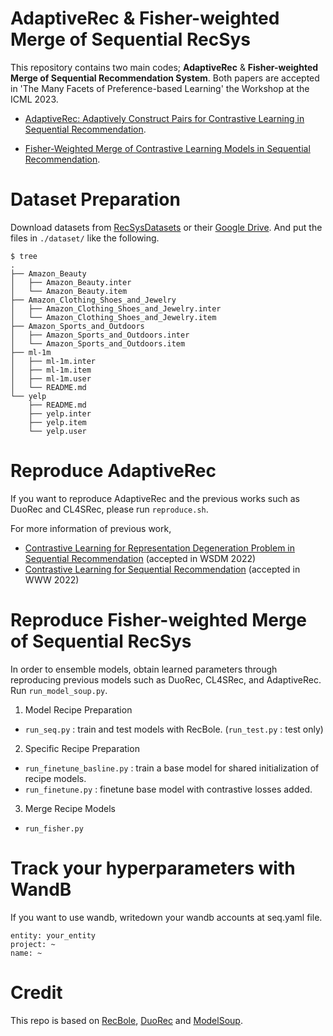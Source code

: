 #  AdaptiveRec & Fisher-weighted Merge of Sequential RecSys

This repository contains two main codes; **AdaptiveRec** & **Fisher-weighted Merge of Sequential Recommendation System**. Both papers are accepted in 'The Many Facets of Preference-based Learning' the Workshop at the ICML 2023.  

- [AdaptiveRec: Adaptively Construct Pairs for Contrastive Learning in Sequential Recommendation](https://arxiv.org/abs/2307.05469).

- [Fisher-Weighted Merge of Contrastive Learning Models in Sequential Recommendation](https://arxiv.org/abs/2307.05476).

# Dataset Preparation

Download datasets from [RecSysDatasets](https://github.com/RUCAIBox/RecSysDatasets) or their [Google Drive](https://drive.google.com/drive/folders/1ahiLmzU7cGRPXf5qGMqtAChte2eYp9gI). And put the files in `./dataset/` like the following.

```
$ tree
.
├── Amazon_Beauty
│   ├── Amazon_Beauty.inter
│   └── Amazon_Beauty.item
├── Amazon_Clothing_Shoes_and_Jewelry
│   ├── Amazon_Clothing_Shoes_and_Jewelry.inter
│   └── Amazon_Clothing_Shoes_and_Jewelry.item
├── Amazon_Sports_and_Outdoors
│   ├── Amazon_Sports_and_Outdoors.inter
│   └── Amazon_Sports_and_Outdoors.item
├── ml-1m
│   ├── ml-1m.inter
│   ├── ml-1m.item
│   ├── ml-1m.user
│   └── README.md
└── yelp
    ├── README.md
    ├── yelp.inter
    ├── yelp.item
    └── yelp.user

```


# Reproduce AdaptiveRec

If you want to reproduce AdaptiveRec and the previous works such as DuoRec and CL4SRec, please run `reproduce.sh`.

For more information of previous work, 
- [Contrastive Learning for Representation Degeneration Problem in Sequential Recommendation](https://arxiv.org/abs/2110.05730) (accepted in WSDM 2022)
- [Contrastive Learning for Sequential Recommendation](https://arxiv.org/abs/2010.14395) (accepted in WWW 2022)

# Reproduce Fisher-weighted Merge of Sequential RecSys

In order to ensemble models, obtain learned parameters through reproducing previous models such as DuoRec, CL4SRec, and AdaptiveRec.
Run `run_model_soup.py`.

1. Model Recipe Preparation
- `run_seq.py` : train and test models with RecBole. (`run_test.py` : test only)

2. Specific Recipe Preparation
- `run_finetune_basline.py` : train a base model for shared initialization of recipe models.
- `run_finetune.py` : finetune base model with contrastive losses added.

3. Merge Recipe Models
- `run_fisher.py`

# Track your hyperparameters with WandB

If you want to use wandb, writedown your wandb accounts at seq.yaml file.
```
entity: your_entity
project: ~
name: ~
```

# Credit
This repo is based on [RecBole](https://github.com/RUCAIBox/RecBole), [DuoRec](https://github.com/RuihongQiu/DuoRec) and [ModelSoup](https://github.com/mlfoundations/model-soups).
